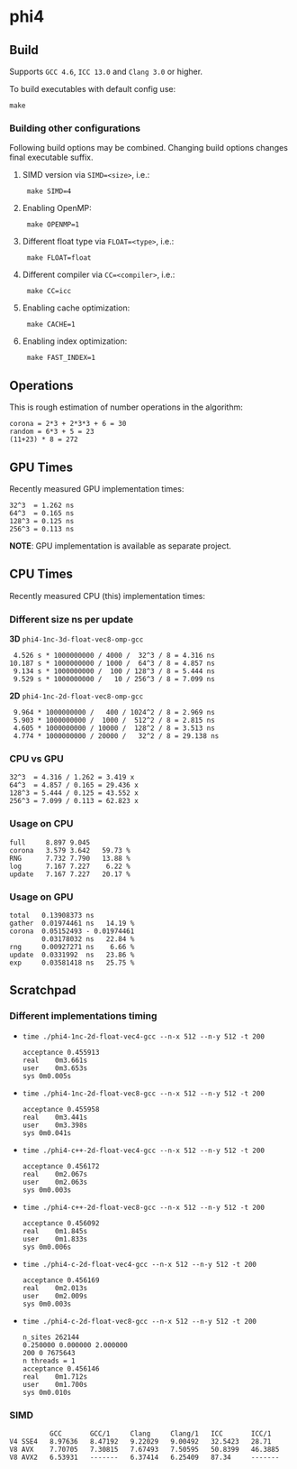 phi4
====

Build
-----

Supports `GCC 4.6`, `ICC 13.0` and `Clang 3.0` or higher.

To build executables with default config use:

	make

### Building other configurations

Following build options may be combined. Changing build options changes final
executable suffix.

1. SIMD version via `SIMD=<size>`, i.e.:

		make SIMD=4

2. Enabling OpenMP:

		make OPENMP=1

3. Different float type via `FLOAT=<type>`, i.e.:

		make FLOAT=float

4. Different compiler via `CC=<compiler>`, i.e.:

		make CC=icc

5. Enabling cache optimization:

		make CACHE=1

6. Enabling index optimization:

		make FAST_INDEX=1

Operations
----------

This is rough estimation of number operations in the algorithm:

	corona = 2*3 + 2*3*3 + 6 = 30
	random = 6*3 + 5 = 23
	(11+23) * 8 = 272

GPU Times
---------

Recently measured GPU implementation times:

	32^3  = 1.262 ns
	64^3  = 0.165 ns
	128^3 = 0.125 ns
	256^3 = 0.113 ns

**NOTE**: GPU implementation is available as separate project.

CPU Times
---------

Recently measured CPU (this) implementation times:

### Different size ns per update

**3D** `phi4-1nc-3d-float-vec8-omp-gcc`

	 4.526 s * 1000000000 / 4000 /  32^3 / 8 = 4.316 ns
	10.187 s * 1000000000 / 1000 /  64^3 / 8 = 4.857 ns
	 9.134 s * 1000000000 /  100 / 128^3 / 8 = 5.444 ns
	 9.529 s * 1000000000 /   10 / 256^3 / 8 = 7.099 ns

**2D** `phi4-1nc-2d-float-vec8-omp-gcc`

	 9.964 * 1000000000 /   400 / 1024^2 / 8 = 2.969 ns
	 5.903 * 1000000000 /  1000 /  512^2 / 8 = 2.815 ns
	 4.605 * 1000000000 / 10000 /  128^2 / 8 = 3.513 ns
	 4.774 * 1000000000 / 20000 /   32^2 / 8 = 29.138 ns

### CPU vs GPU

	32^3  = 4.316 / 1.262 = 3.419 x
	64^3  = 4.857 / 0.165 = 29.436 x
	128^3 = 5.444 / 0.125 = 43.552 x
	256^3 = 7.099 / 0.113 = 62.823 x

### Usage on CPU

	full     8.897 9.045
	corona   3.579 3.642   59.73 %
	RNG      7.732 7.790   13.88 %
	log      7.167 7.227    6.22 %
	update   7.167 7.227   20.17 %

### Usage on GPU

	total   0.13908373 ns
	gather  0.01974461 ns   14.19 %
	corona  0.05152493 - 0.01974461
	        0.03178032 ns   22.84 %
	rng     0.00927271 ns    6.66 %
	update  0.0331992  ns   23.86 %
	exp     0.03581418 ns   25.75 %

Scratchpad
----------

### Different implementations timing

+	`time ./phi4-1nc-2d-float-vec4-gcc --n-x 512 --n-y 512 -t 200`

		acceptance 0.455913
		real	0m3.661s
		user	0m3.653s
		sys	0m0.005s

+	`time ./phi4-1nc-2d-float-vec8-gcc --n-x 512 --n-y 512 -t 200`

		acceptance 0.455958
		real	0m3.441s
		user	0m3.398s
		sys	0m0.041s

+	`time ./phi4-c++-2d-float-vec4-gcc --n-x 512 --n-y 512 -t 200`

		acceptance 0.456172
		real	0m2.067s
		user	0m2.063s
		sys	0m0.003s

+	`time ./phi4-c++-2d-float-vec8-gcc --n-x 512 --n-y 512 -t 200`

		acceptance 0.456092
		real	0m1.845s
		user	0m1.833s
		sys	0m0.006s

+	`time ./phi4-c-2d-float-vec4-gcc --n-x 512 --n-y 512 -t 200`

		acceptance 0.456169
		real	0m2.013s
		user	0m2.009s
		sys	0m0.003s

+	`time ./phi4-c-2d-float-vec8-gcc --n-x 512 --n-y 512 -t 200`

		n_sites 262144
		0.250000 0.000000 2.000000
		200 0 7675643
		n threads = 1
		acceptance 0.456146
		real	0m1.712s
		user	0m1.700s
		sys	0m0.010s

### SIMD

	          GCC       GCC/1     Clang     Clang/1   ICC       ICC/1
	V4 SSE4   8.97636   8.47192   9.22029   9.00492   32.5423   28.71
	V8 AVX    7.70705   7.30815   7.67493   7.50595   50.8399   46.3885
	V8 AVX2   6.53931   -------   6.37414   6.25409   87.34     -------
